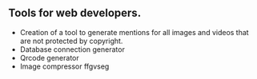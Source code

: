 ## Tools for web developers.
- Creation of a tool to generate mentions for all images and videos that are not protected by copyright.
- Database connection generator
- Qrcode generator
- Image compressor
ffgvseg